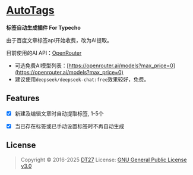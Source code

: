 # [AutoTags](https://dt27.cn/php/autotags-for-typecho/)

**标签自动生成插件 For Typecho**

由于百度文章标签api开始收费，改为AI提取。  

目前使用的AI API：[OpenRouter](https://openrouter.ai)
- 可选免费AI模型列表：[https://openrouter.ai/models?max_price=0](https://openrouter.ai/models?max_price=0)  
- 建议使用`deepseek/deepseek-chat:free`效果较好，免费。  

## Features

*   [x] 新建及编辑文章时自动提取标签, 1-5个

*   [x] 当已存在标签或已手动设置标签时不再自动生成

## License

> Copyright © 2016-2025 [DT27](https://dt27.cn)
> License: [GNU General Public License v3.0](http://www.gnu.org/licenses/gpl-3.0.html)

